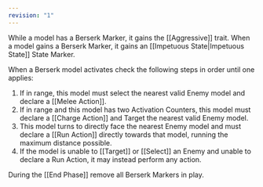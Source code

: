 ```yaml
---
revision: "1"
---
```

While a model has a Berserk Marker, it gains the [[Aggressive]] trait.
When a model gains a Berserk Marker, it gains an [[Impetuous State|Impetuous State]] State Marker.

When a Berserk model activates check the following steps in order until one applies:
1. If in range, this model must select the nearest valid Enemy model and declare a [[Melee Action]].
2. If in range and this model has two Activation Counters, this model must declare a [[Charge Action]] and Target the nearest valid Enemy model.
3. This model turns to directly face the nearest Enemy model and must declare a [[Run Action]] directly towards that model, running the maximum distance possible.
4. If the model is unable to [[Target]] or [[Select]] an Enemy and unable to declare a Run Action, it may instead perform any action.
 
During the [[End Phase]] remove all Berserk Markers in play.